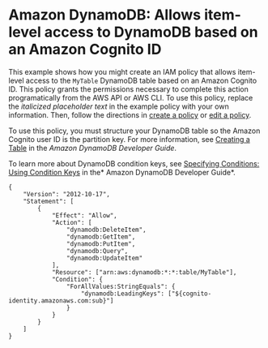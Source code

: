 # Amazon DynamoDB: Allows item\-level access to DynamoDB based on an Amazon Cognito ID<a name="reference_policies_examples_dynamodb_items"></a>

This example shows how you might create an IAM policy that allows item\-level access to the `MyTable` DynamoDB table based on an Amazon Cognito ID\. This policy grants the permissions necessary to complete this action programatically from the AWS API or AWS CLI\. To use this policy, replace the *italicized placeholder text* in the example policy with your own information\. Then, follow the directions in [create a policy](access_policies_create.md) or [edit a policy](access_policies_manage-edit.md)\.

To use this policy, you must structure your DynamoDB table so the Amazon Cognito user ID is the partition key\. For more information, see [Creating a Table](https://docs.aws.amazon.com/amazondynamodb/latest/developerguide/WorkingWithTables.Basics.html#WorkingWithTables.Basics.CreateTable) in the *Amazon DynamoDB Developer Guide*\.

To learn more about DynamoDB condition keys, see [Specifying Conditions: Using Condition Keys](https://docs.aws.amazon.com/amazondynamodb/latest/developerguide/specifying-conditions.html#FGAC_DDB.ConditionKeys) in the* Amazon DynamoDB Developer Guide*\.

```
{
    "Version": "2012-10-17",
    "Statement": [
        {
            "Effect": "Allow",
            "Action": [
                "dynamodb:DeleteItem",
                "dynamodb:GetItem",
                "dynamodb:PutItem",
                "dynamodb:Query",
                "dynamodb:UpdateItem"
            ],
            "Resource": ["arn:aws:dynamodb:*:*:table/MyTable"],
            "Condition": {
                "ForAllValues:StringEquals": {
                    "dynamodb:LeadingKeys": ["${cognito-identity.amazonaws.com:sub}"]
                }
            }
        }
    ]
}
```